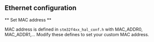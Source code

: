 ## Ethernet configuration

** Set MAC address **

MAC address is defined in `stm32f4xx_hal_conf.h` with MAC_ADDR0, MAC_ADDR1,...
Modify these defines to set your custom MAC address.
